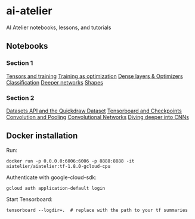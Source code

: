 # ai-atelier
AI Atelier notebooks, lessons, and tutorials

## Notebooks

### Section 1

[Tensors and training](https://colab.research.google.com/drive/1giICtOP1QN7INJzNiAKg73vcRDJydTWr)
[Training as optimization](https://colab.research.google.com/drive/1fH0qKc8XSplWqHYtrFSc5X-QICGngjYD)
[Dense layers & Optimizers](https://colab.research.google.com/drive/1kdcaObMwZ_Gb7UvRzjlV634sI9ILznLq)
[Classification](https://colab.research.google.com/drive/1pvELXxNeqiw4pROK5werrnUHl5s3fHS4)
[Deeper networks](https://colab.research.google.com/drive/1s7Z1g5fcYOhlQiVUPPWFe6PooeMaQHaj)
[Shapes](https://colab.research.google.com/drive/1uC6-WaOwP7DcgiFX1PUcl0u2hr_MPElh)

### Section 2

[Datasets API and the Quickdraw Dataset](https://colab.research.google.com/drive/1cOneywoRDY7ezPQ7FsN8QROLc-iVkXT-)
[Tensorboard and Checkpoints](https://colab.research.google.com/drive/1htd7yqRcfWAcRs6GuSqfDuhL1Brk_qXS)
[Convolution and Pooling](https://colab.research.google.com/drive/17nXAIytqSUCw0bn1Sdj2nF0TBMFRMwPo)
[Convolutional Networks](https://colab.research.google.com/drive/1G-s3zdFsOCTC2Xap0zHPM8YtVOOtZ68f)
[Diving deeper into CNNs](https://colab.research.google.com/drive/1u_fZ2xVpcpu6azXZjeWs8oaxHdF9L6Z6#scrollTo=KgOu27PJXsu3)

## Docker installation

Run:
```
docker run -p 0.0.0.0:6006:6006 -p 8888:8888 -it aiatelier/aiatelier:tf-1.8.0-gcloud-cpu
```

Authenticate with google-cloud-sdk:
```
gcloud auth application-default login
```

Start Tensorboard:
```
tensorboard --logdir=.  # replace with the path to your tf summaries
```
